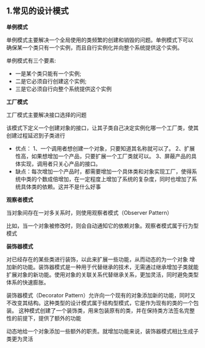 ## 1.常见的设计模式

**单例模式**

单例模式主要解决一个全局使用的类频繁的创建和销毁的问题。单例模式下可以 确保某一个类只有一个实例，而且自行实例化并向整个系统提供这个实例。

单例模式有三个要素: 
- 一是某个类只能有一个实例;
- 二是它必须自行创建这个实例;
- 三是它必须自行向整个系统提供这个实例

**工厂模式**

工厂模式主要解决接口选择的问题

该模式下定义一个创建对象的接口，让其子类自己决定实例化哪一个工厂类，使其创建过程延迟到子类进行

- 优点： 1、一个调用者想创建一个对象，只要知道其名称就可以了。 2、扩展性高，如果想增加一个产品，只要扩展一个工厂类就可以。 3、屏蔽产品的具体实现，调用者只关心产品的接口。
- 缺点：每次增加一个产品时，都需要增加一个具体类和对象实现工厂，使得系统中类的个数成倍增加，在一定程度上增加了系统的复杂度，同时也增加了系统具体类的依赖。这并不是什么好事


**观察者模式**

当对象间存在一对多关系时，则使用观察者模式（Observer Pattern）

比如，当一个对象被修改时，则会自动通知它的依赖对象。观察者模式属于行为型模式

**装饰器模式**

对已经存在的某些类进行装饰，以此来扩展一些功能，从而动态的为一个对象 增加新的功能。装饰器模式是一种用于代替继承的技术，无需通过继承增加子类就能扩展对象的新功能。使用对象的关联关系代替继承关系，更加灵活，同时避免类型体系的快速膨胀。

装饰器模式（Decorator Pattern）允许向一个现有的对象添加新的功能，同时又不改变其结构。这种类型的设计模式属于结构型模式，它是作为现有的类的一个包装。
这种模式创建了一个装饰类，用来包装原有的类，并在保持类方法签名完整性的前提下，提供了额外的功能

动态地给一个对象添加一些额外的职责。就增加功能来说，装饰器模式相比生成子类更为灵活